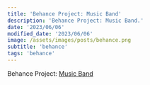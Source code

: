 ```yaml
---
title: 'Behance Project: Music Band'
description: 'Behance Project: Music Band.'
date: '2023/06/06'
modified_date: '2023/06/06'
image: /assets/images/posts/behance.png
subtitle: 'behance'
tags: 'behance'
---
```


Behance Project: [Music Band](https://www.behance.net/gallery/34282619/Nino-Cohete-Redesign-Concept)
